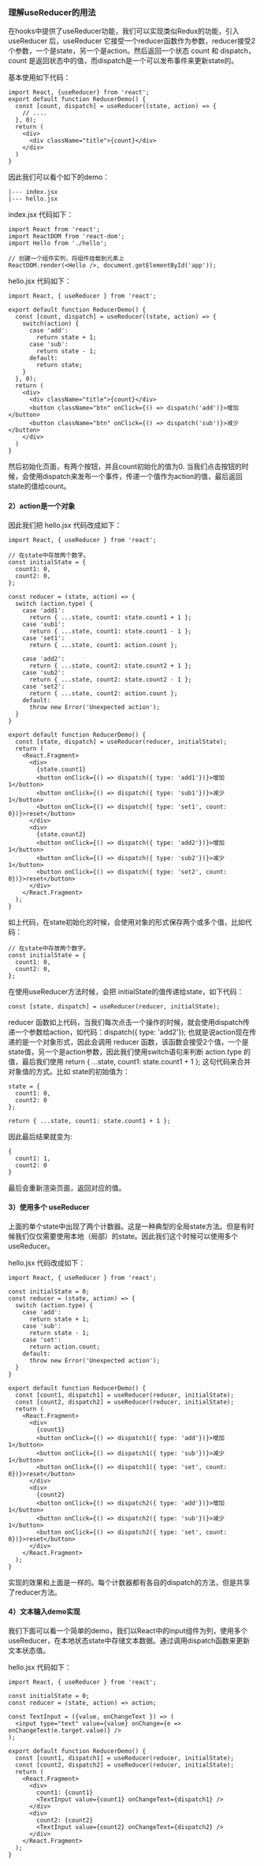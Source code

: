 ### 理解useReducer的用法

  在hooks中提供了useReducer功能，我们可以实现类似Redux的功能，引入 useReducer 后，useReducer 它接受一个reducer函数作为参数，reducer接受2个参数，一个是state，另一个是action。然后返回一个状态 count 和 dispatch，count 是返回状态中的值，而dispatch是一个可以发布事件来更新state的。

  基本使用如下代码：
```
import React, {useReducer} from 'react';
export default function ReducerDemo() {
  const [count, dispatch] = useReducer((state, action) => {
    // ....
  }, 0);
  return (
    <div>
      <div className="title">{count}</div>
    </div>
  )
}
```
  因此我们可以看个如下的demo：
```
|--- index.jsx
|--- hello.jsx
```
  index.jsx 代码如下：
```
import React from 'react';
import ReactDOM from 'react-dom';
import Hello from './hello';

// 创建一个组件实列，将组件挂载到元素上
ReactDOM.render(<Hello />, document.getElementById('app'));
```
  hello.jsx 代码如下：
```
import React, { useReducer } from 'react';

export default function ReducerDemo() {
  const [count, dispatch] = useReducer((state, action) => {
    switch(action) {
      case 'add':
        return state + 1;
      case 'sub':
        return state - 1;
      default:
        return state;
    }
  }, 0);
  return (
    <div>
      <div className="title">{count}</div>
      <button className="btn" onClick={() => dispatch('add')}>增加</button>
      <button className="btn" onClick={() => dispatch('sub')}>减少</button>
    </div>
  )
}
```
然后初始化页面，有两个按钮，并且count初始化的值为0. 当我们点击按钮的时候，会使用dispatch来发布一个事件，传递一个值作为action的值，最后返回state的值给count。

#### 2）action是一个对象

  因此我们把 hello.jsx 代码改成如下：
```
import React, { useReducer } from 'react';

// 在state中存放两个数字。
const initialState = {
  count1: 0,
  count2: 0,
};

const reducer = (state, action) => {
  switch (action.type) {
    case 'add1':
      return { ...state, count1: state.count1 + 1 };
    case 'sub1':
      return { ...state, count1: state.count1 - 1 };
    case 'set1': 
      return { ...state, count1: action.count };

    case 'add2':
      return { ...state, count2: state.count2 + 1 };
    case 'sub2':
      return { ...state, count2: state.count2 - 1 };
    case 'set2':
      return { ...state, count2: action.count };
    default:
      throw new Error('Unexpected action');
  }
}

export default function ReducerDemo() {
  const [state, dispatch] = useReducer(reducer, initialState);
  return (
    <React.Fragment>
      <div>
        {state.count1}
        <button onClick={() => dispatch({ type: 'add1'})}>增加1</button>
        <button onClick={() => dispatch({ type: 'sub1'})}>减少1</button>
        <button onClick={() => dispatch({ type: 'set1', count: 0})}>reset</button>
      </div>
      <div>
        {state.count2}
        <button onClick={() => dispatch({ type: 'add2'})}>增加1</button>
        <button onClick={() => dispatch({ type: 'sub2'})}>减少1</button>
        <button onClick={() => dispatch({ type: 'set2', count: 0})}>reset</button>
      </div>
    </React.Fragment>
  );
}
```
  如上代码，在state初始化的时候，会使用对象的形式保存两个或多个值，比如代码：
```
// 在state中存放两个数字。
const initialState = {
  count1: 0,
  count2: 0,
};
```
  在使用useReducer方法时候，会把 initialState的值传递给state，如下代码：
```
const [state, dispatch] = useReducer(reducer, initialState);
```
  reducer 函数如上代码，当我们每次点击一个操作的时候，就会使用dispatch传递一个参数给action，如代码：dispatch({ type: 'add2'}); 也就是说action现在传递的是一个对象形式，因此会调用 reducer 函数，该函数会接受2个值，一个是state值，另一个是action参数，因此我们使用switch语句来判断 action.type 的值，最后我们使用 return { ...state, count1: state.count1 + 1 }; 这句代码来合并对象值的方式。比如 state的初始值为：
```
state = {
  count1: 0, 
  count2: 0
};

return { ...state, count1: state.count1 + 1 };
```
  因此最后结果就变为: 
```
{
  count1: 1,
  count2: 0
}
```
  最后会重新渲染页面，返回对应的值。

#### 3）使用多个 useReducer

  上面的单个state中出现了两个计数器。这是一种典型的全局state方法。但是有时候我们仅仅需要使用本地（局部）的state。因此我们这个时候可以使用多个useReducer。

  hello.jsx 代码改成如下：
```
import React, { useReducer } from 'react';

const initialState = 0;
const reducer = (state, action) => {
  switch (action.type) {
    case 'add': 
      return state + 1;
    case 'sub':
      return state - 1;
    case 'set':
      return action.count;
    default:
      throw new Error('Unexpected action'); 
  }
}

export default function ReducerDemo() {
  const [count1, dispatch1] = useReducer(reducer, initialState);
  const [count2, dispatch2] = useReducer(reducer, initialState);
  return (
    <React.Fragment>
      <div>
        {count1}
        <button onClick={() => dispatch1({ type: 'add'})}>增加1</button>
        <button onClick={() => dispatch1({ type: 'sub'})}>减少1</button>
        <button onClick={() => dispatch1({ type: 'set', count: 0})}>reset</button>
      </div>
      <div>
        {count2}
        <button onClick={() => dispatch2({ type: 'add'})}>增加1</button>
        <button onClick={() => dispatch2({ type: 'sub'})}>减少1</button>
        <button onClick={() => dispatch2({ type: 'set', count: 0})}>reset</button>
      </div>
    </React.Fragment>
  );
}
```
  实现的效果和上面是一样的。每个计数器都有各自的dispatch的方法，但是共享了reducer方法。

#### 4）文本输入demo实现

  我们下面可以看一个简单的demo，我们以React中的input组件为列，使用多个useReducer，在本地状态state中存储文本数据。通过调用dispatch函数来更新文本状态值。

  hello.jsx 代码如下：
```
import React, { useReducer } from 'react';

const initialState = 0;
const reducer = (state, action) => action;

const TextInput = ({value, onChangeText }) => (
  <input type="text" value={value} onChange={e => onChangeText(e.target.value)} />
);

export default function ReducerDemo() {
  const [count1, dispatch1] = useReducer(reducer, initialState);
  const [count2, dispatch2] = useReducer(reducer, initialState);
  return (
    <React.Fragment>
      <div>
        count1: {count1}
        <TextInput value={count1} onChangeText={dispatch1} />
      </div>
      <div>
        count2: {count2}
        <TextInput value={count2} onChangeText={dispatch2} />
      </div>
    </React.Fragment>
  );
}
```